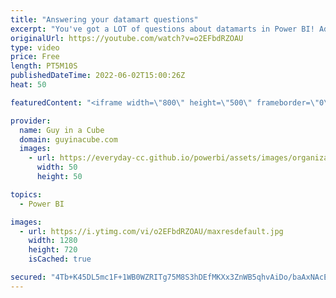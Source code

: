 ```yaml
---
title: "Answering your datamart questions"
excerpt: "You've got a LOT of questions about datamarts in Power BI! Adam answers a few that we've seen popping up. Giving his thoughts on these questions.  Introduction to datamarts https://docs.microsoft.com/power-bi/transform-model/datamarts/datamarts-overview  Comparing dataflows to datamarts https://docs.microsoft.com/power-bi/transform-model/datamarts/datamarts-overview#comparing-dataflows-to-datamarts"
originalUrl: https://youtube.com/watch?v=o2EFbdRZOAU
type: video
price: Free
length: PT5M10S
publishedDateTime: 2022-06-02T15:00:26Z
heat: 50

featuredContent: "<iframe width=\"800\" height=\"500\" frameborder=\"0\" src=\"https://www.youtube.com/embed/o2EFbdRZOAU\" allow=\"accelerometer; autoplay; encrypted-media; gyroscope; picture-in-picture\" allowfullscreen></iframe>"

provider:
  name: Guy in a Cube
  domain: guyinacube.com
  images:
    - url: https://everyday-cc.github.io/powerbi/assets/images/organizations/guyinacube.com-50x50.jpg
      width: 50
      height: 50

topics:
  - Power BI

images:
  - url: https://i.ytimg.com/vi/o2EFbdRZOAU/maxresdefault.jpg
    width: 1280
    height: 720
    isCached: true

secured: "4Tb+K45DL5mc1F+1WB0WZRITg75M8S3hDEfMKXx3ZnWB5qhvAiDo/baAxNAcE1pKH1UFoRSGCzUPP630rDiP8o4o0WCdAZq6ON0+rP7HjC0tD1G9oqnlZAytS4wShFCZ5fhRz3vX8R3SX/0KElNWMtfn3NDHzz/tfH8/C4MBzBYaL557xQipcwDIWDRgJBgnz5nI4eo0laZw5n3S92qorYHRvmqMf3Cbq9PLzH5DO8+MohaVxLzhGjmn4u3k+NE1Lh981WB0rqj3TIM8DYFR4WMLGzl2kgY/R65QSFFJzhsR31wLzL3ULfx4hj8m2QNgcnJ93uTZtzW0JCforyHq4YSLp/BQiLVOanWbC13wWoxz9CTWA36vgVMuLyagJO/h8BCbUxMU2IpGvpRGs3/J1sz4CzeeA18NB4OY6/ORQG8=;pUKLifHUfFSd/Him2Rup1Q=="
---
```


